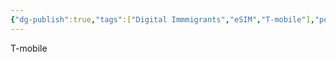 ```yaml
---
{"dg-publish":true,"tags":["Digital Immmigrants","eSIM","T-mobile"],"permalink":"/美国电话卡/","dgPassFrontmatter":true,"created":"","updated":""}
---
```



T-mobile

